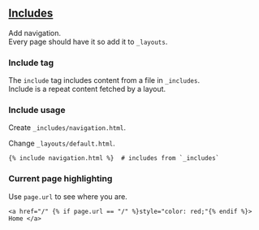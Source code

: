 ## [Includes](https://jekyllrb.com/docs/step-by-step/05-includes/)

Add navigation.  
Every page should have it so add it to `_layouts`.  

### Include tag

The `include` tag includes content from a file in `_includes`.  
Include is a repeat content fetched by a layout.  

### Include usage

Create `_includes/navigation.html`.  

Change `_layouts/default.html`.  

```
{% include navigation.html %}  # includes from `_includes`
```

### Current page highlighting

Use `page.url` to see where you are.  

```
<a href="/" {% if page.url == "/" %}style="color: red;"{% endif %}> Home </a>
```
